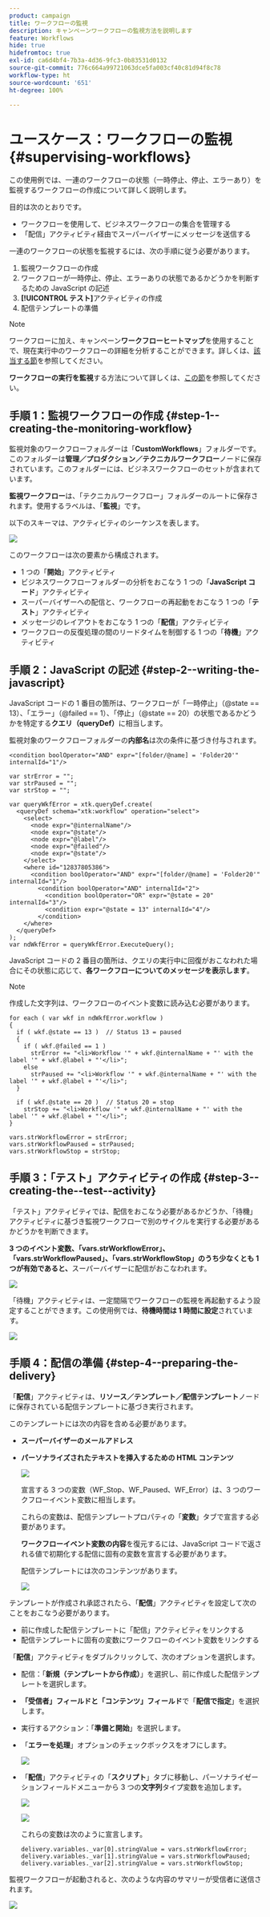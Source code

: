 ```yaml
---
product: campaign
title: ワークフローの監視
description: キャンペーンワークフローの監視方法を説明します
feature: Workflows
hide: true
hidefromtoc: true
exl-id: ca6d4bf4-7b3a-4d36-9fc3-0b83531d0132
source-git-commit: 776c664a99721063dce5fa003cf40c81d94f8c78
workflow-type: ht
source-wordcount: '651'
ht-degree: 100%

---
```


# ユースケース：ワークフローの監視{#supervising-workflows}



この使用例では、一連のワークフローの状態（一時停止、停止、エラーあり）を監視するワークフローの作成について詳しく説明します。

目的は次のとおりです。

* ワークフローを使用して、ビジネスワークフローの集合を管理する
* 「配信」アクティビティ経由でスーパーバイザーにメッセージを送信する

一連のワークフローの状態を監視するには、次の手順に従う必要があります。

1. 監視ワークフローの作成
1. ワークフローが一時停止、停止、エラーありの状態であるかどうかを判断するための JavaScript の記述
1. **[!UICONTROL テスト]**&#x200B;アクティビティの作成
1. 配信テンプレートの準備

>[!NOTE]
>
>ワークフローに加え、キャンペーン&#x200B;**ワークフローヒートマップ**&#x200B;を使用することで、現在実行中のワークフローの詳細を分析することができます。詳しくは、[該当する節](heatmap.md)を参照してください。
>
>**ワークフローの実行を監視**&#x200B;する方法について詳しくは、[この節](monitoring-workflow-execution.md)を参照してください。

## 手順 1：監視ワークフローの作成 {#step-1--creating-the-monitoring-workflow}

監視対象のワークフローフォルダーは「**CustomWorkflows**」フォルダーです。このフォルダーは&#x200B;**管理／プロダクション／テクニカルワークフロー**&#x200B;ノードに保存されています。このフォルダーには、ビジネスワークフローのセットが含まれています。

**監視ワークフロー**&#x200B;は、「テクニカルワークフロー」フォルダーのルートに保存されます。使用するラベルは、「**監視**」です。

以下のスキーマは、アクティビティのシーケンスを表します。

![](assets/uc_monitoring_workflow_overview.png)

このワークフローは次の要素から構成されます。

* 1 つの「**開始**」アクティビティ
* ビジネスワークフローフォルダーの分析をおこなう 1 つの「**JavaScript コード**」アクティビティ
* スーパーバイザーへの配信と、ワークフローの再起動をおこなう 1 つの「**テスト**」アクティビティ
* メッセージのレイアウトをおこなう 1 つの「**配信**」アクティビティ
* ワークフローの反復処理の間のリードタイムを制御する 1 つの「**待機**」アクティビティ

## 手順 2：JavaScript の記述 {#step-2--writing-the-javascript}

JavaScript コードの 1 番目の箇所は、ワークフローが「一時停止」（@state == 13）、「エラー」（@failed == 1）、「停止」（@state == 20）の状態であるかどうかを特定する&#x200B;**クエリ（queryDef）**&#x200B;に相当します。

監視対象のワークフローフォルダーの&#x200B;**内部名**&#x200B;は次の条件に基づき付与されます。

```
<condition boolOperator="AND" expr="[folder/@name] = 'Folder20'" internalId="1"/>
```

```
var strError = "";
var strPaused = "";
var strStop = "";

var queryWkfError = xtk.queryDef.create(
  <queryDef schema="xtk:workflow" operation="select">
    <select>
      <node expr="@internalName"/>
      <node expr="@state"/>
      <node expr="@label"/>
      <node expr="@failed"/>
      <node expr="@state"/>   
    </select>
    <where id="12837805386">
      <condition boolOperator="AND" expr="[folder/@name] = 'Folder20'" internalId="1"/>
        <condition boolOperator="AND" internalId="2">
          <condition boolOperator="OR" expr="@state = 20" internalId="3"/>
          <condition expr="@state = 13" internalId="4"/>
        </condition>  
    </where>
  </queryDef>
);
var ndWkfError = queryWkfError.ExecuteQuery(); 
```

JavaScript コードの 2 番目の箇所は、クエリの実行中に回復がおこなわれた場合にその状態に応じて、**各ワークフローについてのメッセージを表示します**。

>[!NOTE]
>
>作成した文字列は、ワークフローのイベント変数に読み込む必要があります。

```
for each ( var wkf in ndWkfError.workflow ) 
{
  if ( wkf.@state == 13 )  // Status 13 = paused
  {
    if ( wkf.@failed == 1 )
      strError += "<li>Workflow '" + wkf.@internalName + "' with the label '" + wkf.@label + "'</li>";
    else
      strPaused += "<li>Workflow '" + wkf.@internalName + "' with the label '" + wkf.@label + "'</li>";
  }
  
  if ( wkf.@state == 20 )  // Status 20 = stop
    strStop += "<li>Workflow '" + wkf.@internalName + "' with the label '" + wkf.@label + "'</li>";
}

vars.strWorkflowError = strError;
vars.strWorkflowPaused = strPaused;
vars.strWorkflowStop = strStop;
```

## 手順 3：「テスト」アクティビティの作成 {#step-3--creating-the--test--activity}

「テスト」アクティビティでは、配信をおこなう必要があるかどうか、「待機」アクティビティに基づき監視ワークフローで別のサイクルを実行する必要があるかどうかを判断できます。

**3 つのイベント変数、「vars.strWorkflowError」、「vars.strWorkflowPaused」、「vars.strWorkflowStop」のうち少なくとも 1 つが有効であると、**&#x200B;スーパーバイザーに配信がおこなわれます。

![](assets/uc_monitoring_workflow_test.png)

「待機」アクティビティは、一定間隔でワークフローの監視を再起動するよう設定することができます。この使用例では、**待機時間は 1 時間に設定**&#x200B;されています。

![](assets/uc_monitoring_workflow_attente.png)

## 手順 4：配信の準備 {#step-4--preparing-the-delivery}

「**配信**」アクティビティは、**リソース／テンプレート／配信テンプレート**&#x200B;ノードに保存されている配信テンプレートに基づき実行されます。

このテンプレートには次の内容を含める必要があります。

* **スーパーバイザーのメールアドレス**
* **パーソナライズされたテキストを挿入するための HTML コンテンツ**

  ![](assets/uc_monitoring_workflow_variables_diffusion.png)

  宣言する 3 つの変数（WF_Stop、WF_Paused、WF_Error）は、3 つのワークフローイベント変数に相当します。

  これらの変数は、配信テンプレートプロパティの「**変数**」タブで宣言する必要があります。

  **ワークフローイベント変数の内容**&#x200B;を復元するには、JavaScript コードで返される値で初期化する配信に固有の変数を宣言する必要があります。

  配信テンプレートには次のコンテンツがあります。

  ![](assets/uc_monitoring_workflow_model_diffusion.png)

テンプレートが作成され承認されたら、「**配信**」アクティビティを設定して次のことをおこなう必要があります。

* 前に作成した配信テンプレートに「配信」アクティビティをリンクする
* 配信テンプレートに固有の変数にワークフローのイベント変数をリンクする

「**配信**」アクティビティをダブルクリックして、次のオプションを選択します。

* 配信：「**新規（テンプレートから作成）**」を選択し、前に作成した配信テンプレートを選択します。
* **「受信者」フィールドと「コンテンツ」フィールド**&#x200B;で「**配信で指定**」を選択します。
* 実行するアクション：「**準備と開始**」を選択します。
* 「**エラーを処理**」オプションのチェックボックスをオフにします。

  ![](assets/uc_monitoring_workflow_optionmodel.png)

* 「**配信**」アクティビティの「**スクリプト**」タブに移動し、パーソナライゼーションフィールドメニューから 3 つの&#x200B;**文字列**&#x200B;タイプ変数を追加します。

  ![](assets/uc_monitoring_workflow_selectlinkvariables.png)

  ![](assets/uc_monitoring_workflow_linkvariables.png)

  これらの変数は次のように宣言します。

  ```
  delivery.variables._var[0].stringValue = vars.strWorkflowError;
  delivery.variables._var[1].stringValue = vars.strWorkflowPaused;
  delivery.variables._var[2].stringValue = vars.strWorkflowStop; 
  ```

監視ワークフローが起動されると、次のような内容のサマリーが受信者に送信されます。

![](assets/uc_monitoring_workflow_mailfinal.png)
